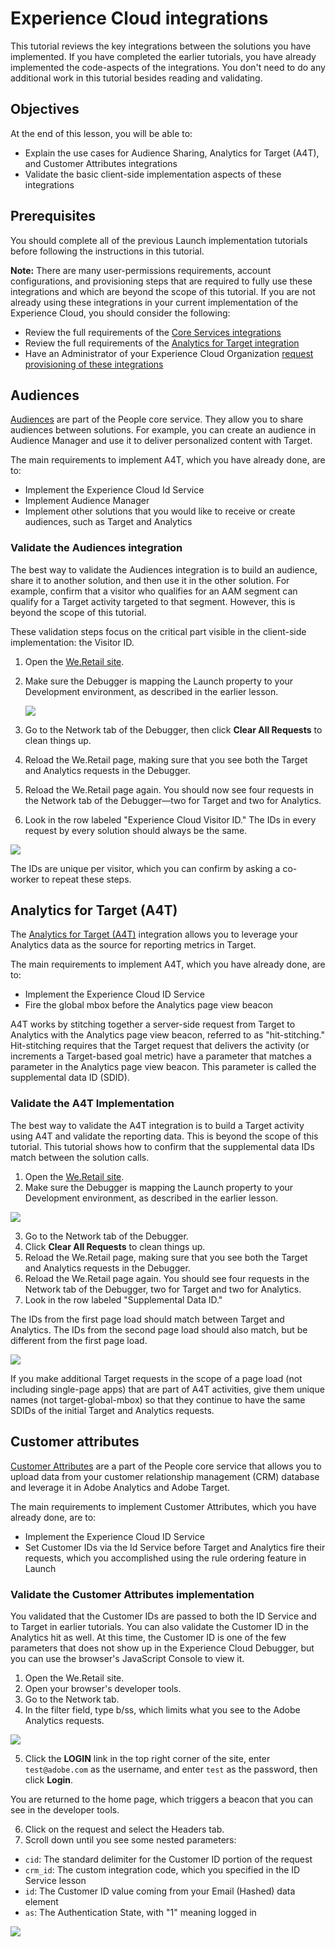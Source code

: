 # Experience Cloud integrations

This tutorial reviews the key integrations between the solutions you have implemented. If you have completed the earlier tutorials, you have already implemented the code-aspects of the integrations. You don't need to do any additional work in this tutorial besides reading and validating.

## Objectives

 At the end of this lesson, you will be able to:

* Explain the use cases for Audience Sharing, Analytics for Target \(A4T\), and Customer Attributes integrations
* Validate the basic client-side implementation aspects of these integrations

## Prerequisites

You should complete all of the previous Launch implementation tutorials before following the instructions in this tutorial.

**Note:** There are many user-permissions requirements, account configurations, and provisioning steps that are required to fully use these integrations and which are beyond the scope of this tutorial. If you are not already using these integrations in your current implementation of the Experience Cloud, you should consider the following:

* Review the full requirements of the [Core Services integrations](https://marketing.adobe.com/resources/help/en_US/mcloud/core_services.html)
* Review the full requirements of the [Analytics for Target integration](https://marketing.adobe.com/resources/help/en_US/target/a4t/c_before_implement.html)
* Have an Administrator of your Experience Cloud Organization [request provisioning of these integrations](https://www.adobe.com/go/audiences)

## Audiences

[Audiences](https://marketing.adobe.com/resources/help/en_US/mcloud/audience_library.html) are part of the People core service. They allow you to share audiences between solutions. For example, you can create an audience in Audience Manager and use it to deliver personalized content with Target.

The main requirements to implement A4T, which you have already done, are to:

* Implement the Experience Cloud Id Service
* Implement Audience Manager
* Implement other solutions that you would like to receive or create audiences, such as Target and Analytics

### Validate the Audiences integration

The best way to validate the Audiences integration is to build an audience, share it to another solution, and then use it in the other solution. For example, confirm that a visitor who qualifies for an AAM segment can qualify for a Target activity targeted to that segment. However, this is beyond the scope of this tutorial.

These validation steps focus on the critical part visible in the client-side implementation: the Visitor ID.

1. Open the [We.Retail site](https://aem.enablementadobe.com/content/we-retail/us/en.html).
2. Make sure the Debugger is mapping the Launch property to your Development environment, as described in the earlier lesson.

   ![](../../.gitbook/assets/switchenvironments-debuggeronweretail2%20%281%29.png)

3. Go to the Network tab of the Debugger, then click **Clear All Requests** to clean things up.
4. Reload the We.Retail page, making sure that you see both the Target and Analytics requests in the Debugger.
5. Reload the We.Retail page again. You should now see four requests in the Network tab of the Debugger—two for Target and two for Analytics.
6. Look in the row labeled "Experience Cloud Visitor ID."  The IDs in every request by every solution should always be the same.

  ![](../../.gitbook/assets/integrations-matchingecids.png)

  The IDs are unique per visitor, which you can confirm by asking a co-worker to repeat these steps.

## Analytics for Target \(A4T\)

The [Analytics for Target \(A4T\)](https://marketing.adobe.com/resources/help/en_US/target/a4t/a4t.html) integration allows you to leverage your Analytics data as the source for reporting metrics in Target.

The main requirements to implement A4T, which you have already done, are to:

* Implement the Experience Cloud ID Service
* Fire the global mbox before the Analytics page view beacon

A4T works by stitching together a server-side request from Target to Analytics with the Analytics page view beacon, referred to as "hit-stitching." Hit-stitching requires that the Target request that delivers the activity \(or increments a Target-based goal metric\) have a parameter that matches a parameter in the Analytics page view beacon. This parameter is called the supplemental data ID \(SDID\).

### Validate the A4T Implementation

The best way to validate the A4T integration is to build a Target activity using A4T and validate the reporting data. This is beyond the scope of this tutorial. This tutorial shows how to confirm that the supplemental data IDs match between the solution calls.

1. Open the [We.Retail site](https://aem.enablementadobe.com/content/we-retail/us/en.html).
2. Make sure the Debugger is mapping the Launch property to your Development environment, as described in the earlier lesson.

  ![](../../.gitbook/assets/switchenvironments-debuggeronweretail2%20%281%29.png)

3. Go to the Network tab of the Debugger.
4. Click **Clear All Requests** to clean things up.
5. Reload the We.Retail page, making sure that you see both the Target and Analytics requests in the Debugger.
6. Reload the We.Retail page again. You should see four requests in the Network tab of the Debugger, two for Target and two for Analytics.
7. Look in the row labeled "Supplemental Data ID."

  The IDs from the first page load should match between Target and Analytics. The IDs from the second page load should also match, but be different from the first page load.

  ![](../../.gitbook/assets/integrations-matchingsdids.png)

If you make additional Target requests in the scope of a page load \(not including single-page apps\) that are part of A4T activities, give them unique names \(not target-global-mbox\) so that they continue to have the same SDIDs of the initial Target and Analytics requests.

## Customer attributes

[Customer Attributes](https://marketing.adobe.com/resources/help/en_US/mcloud/attributes.html) are a part of the People core service that allows you to upload data from your customer relationship management \(CRM\) database and leverage it in Adobe Analytics and Adobe Target.

The main requirements to implement Customer Attributes, which you have already done, are to:

* Implement the Experience Cloud ID Service
* Set Customer IDs via the Id Service before Target and Analytics fire their requests, which you accomplished using the rule ordering feature in Launch

### Validate the Customer Attributes implementation

You validated that the Customer IDs are passed to both the ID Service and to Target in earlier tutorials. You can also validate the Customer ID in the Analytics hit as well. At this time, the Customer ID is one of the few parameters that does not show up in the Experience Cloud Debugger, but you can use the browser's JavaScript Console to view it.

1. Open the We.Retail site.
2. Open your browser's developer tools.
3. Go to the Network tab.
4. In the filter field, type b/ss, which limits what you see to the Adobe Analytics requests.

  ![](../../.gitbook/assets/aam-openthejsconsole.png)

5. Click the **LOGIN** link in the top right corner of the site, enter `test@adobe.com` as the username, and enter `test` as the password, then click **Login**.

  You are returned to the home page, which triggers a beacon that you can see in the developer tools.

6. Click on the request and select the Headers tab.
7. Scroll down until you see some nested parameters:
  - `cid`: The standard delimiter for the Customer ID portion of the request
  - `crm_id`: The custom integration code, which you specified in the ID Service lesson
  - `id`: The Customer ID value coming from your Email \(Hashed\) data element
  - `as`: The Authentication State, with "1" meaning logged in

![](../../.gitbook/assets/integrations-analyticscustomeridvalidation.png)
